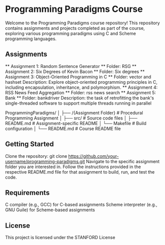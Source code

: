 # Programming Paradigms Course
Welcome to the Programming Paradigms course repository! This repository contains assignments and projects completed as part of the course, exploring various programming paradigms using C and Scheme programming languages.

## Assignments
** Assignment 1: Random Sentence Generator **
Folder: RSG
** Assignment 2: Six Degrees of Kevin Bacon **
Folder: Six degrees
** Assignment 3: Object-Oriented Programming in C **
Folder: vector and hashset
Description: Explore object-oriented programming principles in C, including encapsulation, inheritance, and polymorphism.
** Assignment 4: RSS News Feed Aggregation **
Folder: rss news search
** Assignment 5: Bank **
Folder: bankdriver
Description: the task of retrofitting the bank's single-threaded software to support multiple threads running in parallel

ProgrammingParadigms/
│
├── /{Assignment Folder}        # Procedural Programming Assignment
│   ├── src/                       # Source code files
│   ├── README.md                  # Assignment-specific README
│   └── Makefile                   # Build configuration
│ 
└── README.md                      # Course README file

## Getting Started
Clone the repository: git clone https://github.com/your-username/programming-paradigms.git
Navigate to the specific assignment folder you are interested in.
Follow the instructions provided in the respective README.md file for that assignment to build, run, and test the code.
## Requirements
C compiler (e.g., GCC) for C-based assignments
Scheme interpreter (e.g., GNU Guile) for Scheme-based assignments

## License
This project is licensed under the STANFORD License